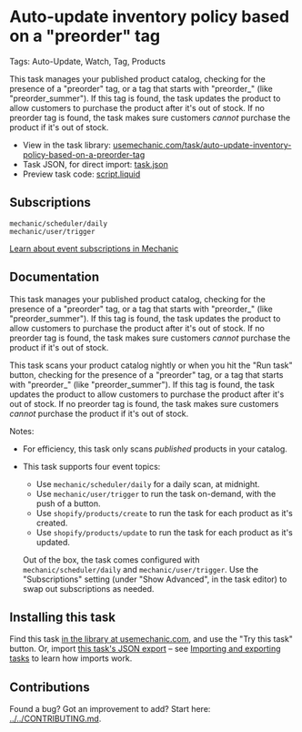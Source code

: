 # Auto-update inventory policy based on a "preorder" tag

Tags: Auto-Update, Watch, Tag, Products

This task manages your published product catalog, checking for the presence of a "preorder" tag, or a tag that starts with "preorder_" (like "preorder_summer"). If this tag is found, the task updates the product to allow customers to purchase the product after it's out of stock. If no preorder tag is found, the task makes sure customers *cannot* purchase the product if it's out of stock.

* View in the task library: [usemechanic.com/task/auto-update-inventory-policy-based-on-a-preorder-tag](https://usemechanic.com/task/auto-update-inventory-policy-based-on-a-preorder-tag)
* Task JSON, for direct import: [task.json](../../tasks/auto-update-inventory-policy-based-on-a-preorder-tag.json)
* Preview task code: [script.liquid](./script.liquid)

## Subscriptions

```liquid
mechanic/scheduler/daily
mechanic/user/trigger
```

[Learn about event subscriptions in Mechanic](https://docs.usemechanic.com/article/408-subscriptions)

## Documentation

This task manages your published product catalog, checking for the presence of a "preorder" tag, or a tag that starts with "preorder_" (like "preorder_summer"). If this tag is found, the task updates the product to allow customers to purchase the product after it's out of stock. If no preorder tag is found, the task makes sure customers *cannot* purchase the product if it's out of stock.

This task scans your product catalog nightly or when you hit the "Run task" button, checking for the presence of a "preorder" tag, or a tag that starts with "preorder_" (like "preorder_summer"). If this tag is found, the task updates the product to allow customers to purchase the product after it's out of stock. If no preorder tag is found, the task makes sure customers *cannot* purchase the product if it's out of stock.

Notes:

* For efficiency, this task only scans _published_ products in your catalog.
* This task supports four event topics:

    * Use `mechanic/scheduler/daily` for a daily scan, at midnight.
    * Use `mechanic/user/trigger` to run the task on-demand, with the push of a button.
    * Use `shopify/products/create` to run the task for each product as it's created.
    * Use `shopify/products/update` to run the task for each product as it's updated.

    Out of the box, the task comes configured with `mechanic/scheduler/daily` and `mechanic/user/trigger`. Use the "Subscriptions" setting (under "Show Advanced", in the task editor) to swap out subscriptions as needed.

## Installing this task

Find this task [in the library at usemechanic.com](https://usemechanic.com/task/auto-update-inventory-policy-based-on-a-preorder-tag), and use the "Try this task" button. Or, import [this task's JSON export](../../tasks/auto-update-inventory-policy-based-on-a-preorder-tag.json) – see [Importing and exporting tasks](https://docs.usemechanic.com/article/505-importing-and-exporting-tasks) to learn how imports work.

## Contributions

Found a bug? Got an improvement to add? Start here: [../../CONTRIBUTING.md](../../CONTRIBUTING.md).
